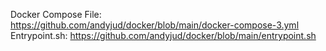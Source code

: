 Docker Compose File: https://github.com/andyjud/docker/blob/main/docker-compose-3.yml
Entrypoint.sh: https://github.com/andyjud/docker/blob/main/entrypoint.sh
